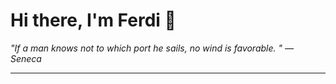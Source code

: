<h1>Hi there, I'm Ferdi 👋</h1>

<p><em>
  "If a man knows not to which port he sails, no wind is favorable.  " — Seneca
</em></p>

---
